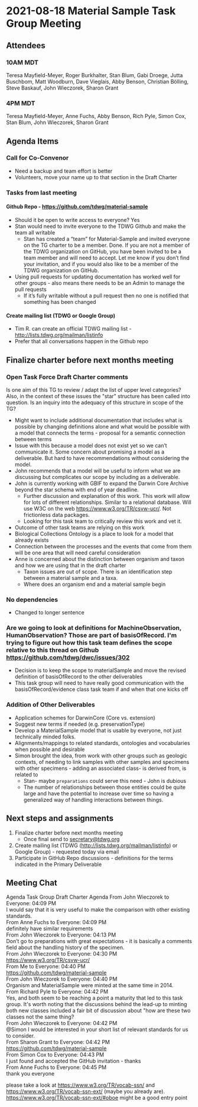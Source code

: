 # 2021-08-18 Material Sample Task Group Meeting
## Attendees
### 10AM MDT
Teresa Mayfield-Meyer, Roger Burkhalter, Stan Blum, Gabi Droege, Jutta Buschbom, Matt Woodburn, Dave Vieglais, Abby Benson, Christian Bölling, Steve Baskauf, John Wieczorek, Sharon Grant 
### 4PM MDT
Teresa Mayfield-Meyer, Anne Fuchs, Abby Benson, Rich Pyle, Simon Cox, Stan Blum, John Wieczorek, Sharon Grant
## Agenda Items
### Call for Co-Convenor
* Need a backup and team effort is better
* Volunteers, move your name up to that section in the Draft Charter
### Tasks from last meeting
#### Github Repo - https://github.com/tdwg/material-sample
* Should it be open to write access to everyone? Yes
* Stan would need to invite everyone to the TDWG Github and make the team all writable
    * Stan has created a “team” for Material-Sample and invited everyone on the TG charter to be a member. Done.  If you are not a member of the TDWG organization on GitHub, you have been invited to be a team member and will need to accept.  Let me know if you don’t find your invitation, and if you would also like to be a member of the TDWG organization on GitHub. 
* Using pull requests for updating documentation has worked well for other groups - also means there needs to be an Admin to manage the pull requests
    * If it’s fully writable without a pull request then no one is notified that something has been changed
#### Create mailing list (TDWG or Google Group)
* Tim R. can create an official TDWG mailing list - http://lists.tdwg.org/mailman/listinfo
* Prefer that all conversations happen in the Github repo
## Finalize charter before next months meeting
### Open Task Force Draft Charter comments
Is one aim of this TG to review / adapt the list of upper level categories? Also, in the context of these issues the "star" structure has been called into question. Is an inquiry into the adequacy of this structure in scope of the TG?
* Might want to include additional documentation that includes what is possible by changing definitions alone and what would be possible with a model that connects the terms - proposal for a semantic connection between terms
* Issue with this because a model does not exist yet so we can’t communicate it. Some concern about promising a model as a deliverable. But hard to have recommendations without considering the model.
* John recommends that a model will be useful to inform what we are discussing but complicates our scope by including as a deliverable.
* John is currently working with GBIF to expand the Darwin Core Archive beyond the star schema with end of year deadline.
    * Further discussion and explanation of this work. This work will allow for lots of different relationships. Similar to a relational database. Will use W3C on the web https://www.w3.org/TR/csvw-ucr/. Not frictionless data packages.
    *  Looking for this task team to critically review this work and vet it.
* Outcome of other task teams are relying on this work
* Biological Collections Ontology is a place to look for a model that already exists
* Connection between the processes and the events that come from them will be one area that will need careful consideration
* Anne is concerned about the distinction between organism and taxon and how we are using that in the draft charter
    * Taxon issues are out of scope. There is an identification step between a material sample and a taxa.
    * Where does an organism end and a material sample begin
### No dependencies
* Changed to longer sentence
### Are we going to look at definitions for MachineObservation, HumanObservation? Those are part of basisOfRecord. I'm trying to figure out how this task team defines the scope relative to this thread on Github https://github.com/tdwg/dwc/issues/302
* Decision is to keep the scope to materialSample and move the revised definition of basisOfRecord to the other deliverables
* This task group will need to have really good communication with the basisOfRecord/evidence class task team if and when that one kicks off
### Addition of Other Deliverables
* Application schemes for DarwinCore (Core vs. extension)
* Suggest new terms if needed (e.g. preservationType)
* Develop a MaterialSample model that is usable by everyone, not just technically minded folks.
* Alignments/mappings to related standards, ontologies and vocabularies when possible and desirable
* Simon brought the idea, from work with other groups such as geologic contexts, of needing to link samples with other samples and specimens with other specimens - adding an associated class- is derived from, is related to
    * Stan- maybe `preparations` could serve this need - John is dubious
    * The number of relationships between those entities could be quite large and have the potential to increase over time so having a generalized way of handling interactions between things.
## Next steps and assignments
1. Finalize charter before next months meeting
    * Once final send to secretary@tdwg.org
2. Create mailing list (TDWG (http://lists.tdwg.org/mailman/listinfo)  or Google Group) - requested today via email
3. Participate in GitHub Repo discussions - definitions for the terms indicated in the Primary Deliverable
## Meeting Chat
Agenda 
Task Group Draft Charter 
Agenda 
From John Wieczorek to Everyone:  04:09 PM  
I would say that it is very useful to make the comparison with other existing standards.  
From Anne Fuchs to Everyone:  04:09 PM  
definitely have similar requirements  
From John Wieczorek to Everyone:  04:13 PM  
Don’t go to preparations with great expectations - it is basically a comments field about the handling history of the specimen.  
From John Wieczorek to Everyone:  04:30 PM  
https://www.w3.org/TR/csvw-ucr/  
From Me to Everyone:  04:40 PM  
https://github.com/tdwg/material-sample  
From John Wieczorek to Everyone:  04:40 PM  
Organism and MaterialSample were minted at the same time in 2014.  
From Richard Pyle to Everyone:  04:42 PM  
Yes, and both seem to be reaching a point a maturity that led to this task group.  It's worth noting that the discussions behind the lead-up to minting both new classes included a fair bit of discussion about "how are these two classes not the same thing?  
From John Wieczorek to Everyone:  04:42 PM  
@Simon I would be interested in your short list of relevant standards for us to consider.  
From Sharon Grant to Everyone:  04:42 PM  
https://github.com/tdwg/material-sample  
From Simon Cox to Everyone:  04:43 PM  
I just found and accepted the GitHub invitation - thanks  
From Anne Fuchs to Everyone:  04:45 PM  
thank you everyone  

please take a look at https://www.w3.org/TR/vocab-ssn/ and https://www.w3.org/TR/vocab-ssn-ext/ (maybe you already are). https://www.w3.org/TR/vocab-ssn-ext/#oboe might be a good entry point
